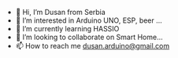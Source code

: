 - 👋 Hi, I’m Dusan from Serbia
- 👀 I’m interested in Arduino UNO, ESP, beer ...
- 🌱 I’m currently learning HASSIO
- 💞️ I’m looking to collaborate on Smart Home...
- 📫 How to reach me dusan.arduino@gmail.com

<!---
dusan-arduinoGmail/dusan-arduinoGmail is a ✨ special ✨ repository because its `README.md` (this file) appears on your GitHub profile.
You can click the Preview link to take a look at your changes.
--->
